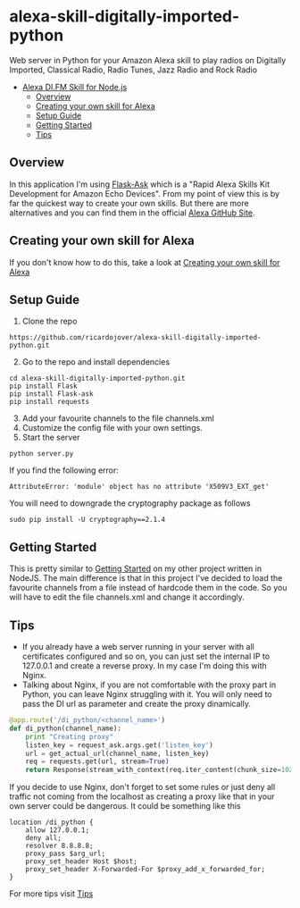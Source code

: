 # alexa-skill-digitally-imported-python
Web server in Python for your Amazon Alexa skill to play radios on Digitally Imported, Classical Radio, Radio Tunes, Jazz Radio and Rock Radio

<!-- TOC -->
- [Alexa DI.FM Skill for Node.js](#alexa-skill-digitally-imported)
	- [Overview](#overview)
	- [Creating your own skill for Alexa](#creating-your-own-skill-for-alexa)
	- [Setup Guide](#setup-guide)
	- [Getting Started](#getting-started)
	- [Tips](#tips)
<!-- /TOC -->

## Overview
In this application I'm using [Flask-Ask](http://flask-ask.readthedocs.io/en/latest/) which is a "Rapid Alexa Skills Kit Development for Amazon Echo Devices". From my point of view this is by far the quickest way to create your own skills.
But there are more alternatives and you can find them in the official [Alexa GitHub Site](https://github.com/alexa/).


## Creating your own skill for Alexa
If you don't know how to do this, take a look at [Creating your own skill for Alexa](https://github.com/ricardojover/alexa-skill-digitally-imported#creating-your-own-skill-for-alexa)


## Setup Guide
1. Clone the repo
```
https://github.com/ricardojover/alexa-skill-digitally-imported-python.git
```
2. Go to the repo and install dependencies
```
cd alexa-skill-digitally-imported-python.git
pip install Flask
pip install Flask-ask
pip install requests
```
3. Add your favourite channels to the file channels.xml
4. Customize the config file with your own settings.
5. Start the server
```
python server.py
```

If you find the following error:
```
AttributeError: 'module' object has no attribute 'X509V3_EXT_get'
```

You will need to downgrade the cryptography package as follows
```
sudo pip install -U cryptography==2.1.4
```


## Getting Started
This is pretty similar to [Getting Started](https://github.com/ricardojover/alexa-skill-digitally-imported#getting-started) on my other project written in NodeJS.
The main difference is that in this project I've decided to load the favourite channels from a file instead of hardcode them in the code. So you will have to edit the file channels.xml and change it accordingly.


## Tips
* If you already have a web server running in your server with all certificates configured and so on, you can just set the internal IP to 127.0.0.1 and create a reverse proxy. In my case I'm doing this with Nginx.
* Talking about Nginx, if you are not comfortable with the proxy part in Python, you can leave Nginx struggling with it. You will only need to pass the DI url as parameter and create the proxy dinamically.
```python
@app.route('/di_python/<channel_name>')
def di_python(channel_name):
    print "Creating proxy"
    listen_key = request_ask.args.get('listen_key')
    url = get_actual_url(channel_name, listen_key)
    req = requests.get(url, stream=True)
    return Response(stream_with_context(req.iter_content(chunk_size=1024)), content_type=req.headers['content-type'])
```

If you decide to use Nginx, don't forget to set some rules or just deny all traffic not coming from the localhost as creating a proxy like that in your own server could be dangerous.
It could be something like this

```
location /di_python {
	allow 127.0.0.1;
	deny all;
	resolver 8.8.8.8;
	proxy_pass $arg_url;
	proxy_set_header Host $host;
	proxy_set_header X-Forwarded-For $proxy_add_x_forwarded_for;
}
```

For more tips visit [Tips](https://github.com/ricardojover/alexa-skill-digitally-imported#tips)

